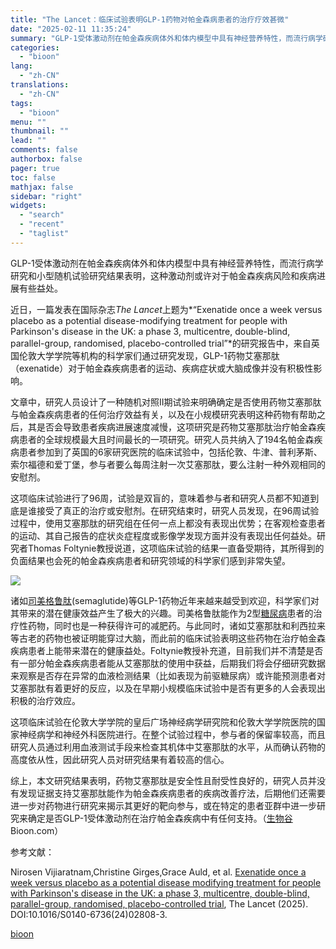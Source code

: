 ```yaml
---
title: "The Lancet：临床试验表明GLP-1药物对帕金森病患者的治疗疗效甚微"
date: "2025-02-11 11:35:24"
summary: "GLP-1受体激动剂在帕金森疾病体外和体内模型中具有神经营养特性，而流行病学研究和小型随机试验研究结..."
categories:
  - "bioon"
lang:
  - "zh-CN"
translations:
  - "zh-CN"
tags:
  - "bioon"
menu: ""
thumbnail: ""
lead: ""
comments: false
authorbox: false
pager: true
toc: false
mathjax: false
sidebar: "right"
widgets:
  - "search"
  - "recent"
  - "taglist"
---
```


GLP-1受体激动剂在帕金森疾病体外和体内模型中具有神经营养特性，而流行病学研究和小型随机试验研究结果表明，这种激动剂或许对于帕金森疾病风险和疾病进展有些益处。

近日，一篇发表在国际杂志*The Lancet*上题为*“Exenatide once a week versus placebo as a potential disease-modifying treatment for people with Parkinson's disease in the UK: a phase 3, multicentre, double-blind, parallel-group, randomised, placebo-controlled trial”*的研究报告中，来自英国伦敦大学学院等机构的科学家们通过研究发现，GLP-1药物艾塞那肽（exenatide）对于帕金森疾病患者的运动、疾病症状或大脑成像并没有积极性影响。

文章中，研究人员设计了一种随机对照II期试验来明确确定是否使用药物艾塞那肽与帕金森疾病患者的任何治疗效益有关，以及在小规模研究表明这种药物有帮助之后，其是否会导致患者疾病进展速度减慢，这项研究是药物艾塞那肽治疗帕金森疾病患者的全球规模最大且时间最长的一项研究。研究人员共纳入了194名帕金森疾病患者参加到了英国的6家研究医院的临床试验中，包括伦敦、牛津、普利茅斯、索尔福德和爱丁堡，参与者要么每周注射一次艾塞那肽，要么注射一种外观相同的安慰剂。

这项临床试验进行了96周，试验是双盲的，意味着参与者和研究人员都不知道到底是谁接受了真正的治疗或安慰剂。在研究结束时，研究人员发现，在96周试验过程中，使用艾塞那肽的研究组在任何一点上都没有表现出优势；在客观检查患者的运动、其自己报告的症状炎症程度或影像学发现方面并没有表现出任何益处。研究者Thomas Foltynie教授说道，这项临床试验的结果一直备受期待，其所得到的负面结果也会死的帕金森疾病患者和研究领域的科学家们感到非常失望。

![](https://img.medsci.cn/bioon-com/20250210/1739187823428_1938376.png)

诸如[司美格鲁肽](https://www.medsci.cn/topic/show?id=e2be104e2649)(semaglutide)等GLP-1药物近年来越来越受到欢迎，科学家们对其带来的潜在健康效益产生了极大的兴趣。司美格鲁肽能作为2型[糖尿病](https://www.medsci.cn/topic/show?id=4f77e665253)患者的治疗性药物，同时也是一种获得许可的减肥药。与此同时，诸如艾塞那肽和利西拉来等古老的药物也被证明能穿过大脑，而此前的临床试验表明这些药物在治疗帕金森疾病患者上能带来潜在的健康益处。Foltynie教授补充道，目前我们并不清楚是否有一部分帕金森疾病患者能从艾塞那肽的使用中获益，后期我们将会仔细研究数据来观察是否存在异常的血液检测结果（比如表现为前驱糖尿病）或许能预测患者对艾塞那肽有着更好的反应，以及在早期小规模临床试验中是否有更多的人会表现出积极的治疗效应。

这项临床试验在伦敦大学学院的皇后广场神经病学研究院和伦敦大学学院医院的国家神经病学和神经外科医院进行。在整个试验过程中，参与者的保留率较高，而且研究人员通过利用血液测试手段来检查其机体中艾塞那肽的水平，从而确认药物的高度依从性，因此研究人员对研究结果有着较高的信心。

综上，本文研究结果表明，药物艾塞那肽是安全性且耐受性良好的，研究人员并没有发现证据支持艾塞那肽能作为帕金森疾病患者的疾病改善疗法，后期他们还需要进一步对药物进行研究来揭示其更好的靶向参与，或在特定的患者亚群中进一步研究来确定是否GLP-1受体激动剂在治疗帕金森疾病中有任何支持。（[生物谷](https://www.bioon.com)Bioon.com）

参考文献：

Nirosen Vijiaratnam,Christine Girges,Grace Auld, et al. [Exenatide once a week versus placebo as a potential disease modifying treatment for people with Parkinson's disease in the UK: a phase 3, multicentre, double-blind, parallel-group, randomised, placebo-controlled trial](https://www.thelancet.com/journals/lancet/article/PIIS0140-6736(24)02808-3/fulltext), The Lancet (2025). DOI:10.1016/S0140-6736(24)02808-3.

[bioon](http://news.bioon.com/article/fbec862e48ee.html)

